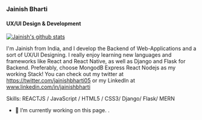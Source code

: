 
### Jainish Bharti
#### UX/UI Design & Development 
[![Jainish's github stats](https://github-readme-stats.vercel.app/api?username=jainishbharti05)](https://github.com/anuraghazra/github-readme-stats)


I'm Jainish from India, and I develop the Backend of Web-Applications and a sort of UX/UI Designing. I really enjoy learning new languages and frameworks like React and React Native, as well as Django and Flask for Backend. Preferably, choose MongodB Express React Nodejs as my working Stack! You can check out my twitter at https://twitter.com/jainishbharti05 or my LinkedIn at www.linkedin.com/in/jainishbharti

Skills: REACTJS / JavaScript / HTML5 / CSS3/ Django/ Flask/ MERN

- 🔭 I’m currently working on this page. 
. 





